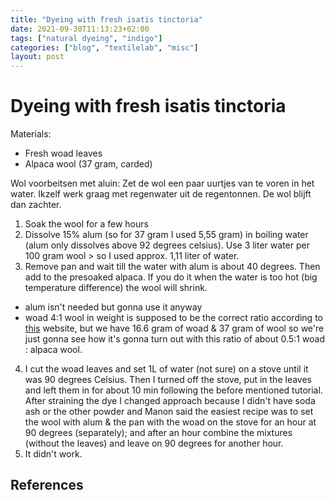 ```yaml
---
title: "Dyeing with fresh isatis tinctoria"
date: 2021-09-30T11:13:23+02:00
tags: ["natural dyeing", "indigo"]
categories: ["blog", "textilelab", "misc"]
layout: post
---
```

# Dyeing with fresh isatis tinctoria
Materials:
- Fresh woad leaves
- Alpaca wool (37 gram, carded)

Wol voorbeitsen met aluin:
Zet de wol een paar uurtjes van te voren in het water. Ikzelf werk graag met regenwater uit de regentonnen. De wol blijft dan zachter.

1. Soak the wool for a few hours
2. Dissolve 15% alum (so for 37 gram I used 5,55 gram) in boiling water (alum only dissolves above 92 degrees celsius). Use 3 liter water per 100 gram wool > so I used approx. 1,11 liter of water. 
3. Remove pan and wait till the water with alum is about 40 degrees. Then add to the presoaked alpaca. If you do it when the water is too hot (big temperature difference) the wool will shrink.
- alum isn't needed but gonna use it anyway
- woad 4:1 wool in weight is supposed to be the correct ratio according to [this](https://wooltribulations.blogspot.com/2013/06/making-woad-dye-from-plant-to-wool.html) website, but we have 16.6 gram of woad & 37 gram of wool so we're just gonna see how it's gonna turn out with this ratio of about 0.5:1 woad : alpaca wool.
4. I cut the woad leaves and set 1L of water (not sure) on a stove until it was 90 degrees Celsius. Then I turned off the stove, put in the leaves and left them in for about 10 min following the before mentioned tutorial. After straining the dye I changed approach because I didn't have soda ash or the other powder and Manon said the easiest recipe was to set the wool with alum & the pan with the woad on the stove for an hour at 90 degrees (separately); and after an hour combine the mixtures (without the leaves) and leave on 90 degrees for another hour.
5. It didn't work.

## References
